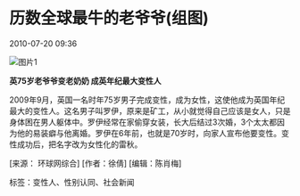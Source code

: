# 历数全球最牛的老爷爷(组图)

2010-07-20 09:36

![图片1](http://m.hkwb.net/images/2010-07/20/3a67a6de332280669c13baddce48acb2.jpg.2)

**英75岁老爷爷变老奶奶 成英年纪最大变性人**

2009年9月，英国一名时年75岁男子完成变性，成为女性，这使他成为英国年纪最大的变性人。这名男子叫罗伊，原来是矿工，从小就觉得自己应该是女人，只是身体困在男人躯体中。罗伊经常在家偷穿女装，长大后结过3次婚，3个太太都因为他的易装癖与他离婚。罗伊在6年前，也就是70岁时，向家人宣布他要变性。变性成功后，把名字改为女性化的雷秋。

\[来源： 环球网综合\]  \[作者：徐倩\]  \[编辑：陈肖梅\] 

标签：变性人、性别认同、社会新闻